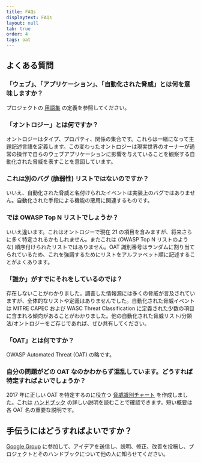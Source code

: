 ```yaml
---
title: FAQs
displaytext: FAQs
layout: null
tab: true
order: 4
tags: oat
---
```


## よくある質問

### 「ウェブ」、「アプリケーション」、「自動化された脅威」とは何を意味しますか？
プロジェクトの [用語集](tab_scope.md) の定義を参照してください。

### 「オントロジー」とは何ですか？
オントロジーはタイプ、プロパティ、関係の集合です。これらは一緒になって主題記述言語を定義します。この変わったオントロジーは現実世界のオーナーが通常の操作で自らのウェブアプリケーションに影響を与えていることを観察する自動化された脅威を表すことを意図しています。

### これは別のバグ (脆弱性) リストではないのですか？
いいえ、自動化された脅威と名付けられたイベントは実装上のバグではありません。自動化された手段による機能の悪用に関連するものです。

### では OWASP Top N リストでしょうか？
いいえ違います。これはオントロジーで現在 21 の項目を含みますが、将来さらに多く特定されるかもしれません。またこれは (OWASP Top N リストのような) 順序付けられたリストではありません。OAT 識別番号はランダムに割り当てられているため、これを強調するためにリストをアルファベット順に記述することがよくあります。

### 「誰か」がすでにそれをしているのでは？
存在しないことがわかりました。調査した情報源には多くの脅威が言及されていますが、全体的なリストや定義はありませんでした。自動化された脅威イベントは MITRE CAPEC および WASC Threat Classification に定義された少数の項目に含まれる傾向があることがわかりました。他の自動化された脅威リスト/分類法/オントロジーをご存じであれば、ぜひ共有してください。

### 「OAT」とは何ですか？
OWASP Automated Threat (OAT) の略です。

### 自分の問題がどの OAT なのかわからず混乱しています。どうすれば特定すればよいでしょうか？
2017 年に正しい OAT を特定するのに役立つ [脅威識別チャート](https://www.owasp.org/www-project-automated-threats-to-web-applications/assets/files/oat-ontology-decision-chart.pdf) を作成しました。これは [ハンドブック](https://github.com/OWASP/www-project-automated-threats-to-web-applications/tree/master/assets/files/EN) の詳しい説明を読むことで確認できます。短い概要は各 OAT 名の重要な説明です。

## 手伝うにはどうすればよいですか？
[Google Group](https://groups.google.com/a/owasp.org/forum/#!forum/automated-threats-project) に参加して、アイデアを送信し、説明、修正、改善を投稿し、プロジェクトとそのハンドブックについて他の人に知らせてください。
